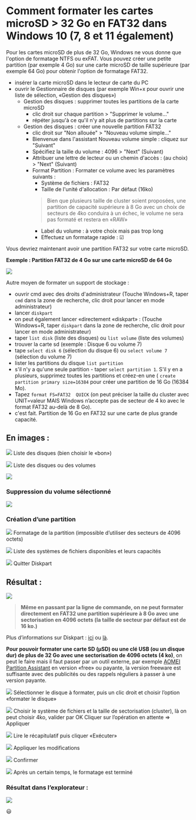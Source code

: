 # Comment formater les cartes microSD > 32 Go en FAT32 dans Windows 10 (7, 8 et 11 également)

Pour les cartes microSD de plus de 32 Go, Windows ne vous donne que l'option de formatage NTFS ou exFAT. Vous pouvez créer une petite partition (par exemple 4 Go) sur une carte microSD de taille supérieure (par exemple 64 Go) pour obtenir l'option de formatage FAT32.

- insérer la carte microSD dans le lecteur de carte du PC
- ouvrir le Gestionnaire de disques (par exemple Win+x pour ouvrir une liste de sélection, «Gestion des disques»)
  - Gestion des disques : supprimer toutes les partitions de la carte microSD
    - clic droit sur chaque partition > "Supprimer le volume…"
    - répéter jusqu'à ce qu'il n'y ait plus de partitions sur la carte
  - Gestion des disques : créer une nouvelle partition FAT32
    - clic droit sur "Non allouée" > "Nouveau volume simple…"
    - Bienvenue dans l'assistant Nouveau volume simple : cliquez sur "Suivant"
    - Spécifiez la taille du volume : 4096 > "Next" (Suivant)
    - Attribuer une lettre de lecteur ou un chemin d'accès : (au choix) > "Next" (Suivant)
    - Format Partition : Formater ce volume avec les paramètres suivants :
      - Système de fichiers : FAT32
      - Taille de l'unité d'allocation : Par défaut (16ko) 
      > Bien que plusieurs taille de cluster soient proposées, une partition de capacité supérieure à 8 Go
      > avec un choix de secteurs de 4ko conduira à un échec, le volume ne sera pas formaté et restera en «RAW»
      - Label du volume : à votre choix mais pas trop long
      - Effectuez un formatage rapide : ☑

Vous devriez maintenant avoir une partition FAT32 sur votre carte microSD.

**Exemple : Partition FAT32 de 4 Go sur une carte microSD de 64 Go**

![](images/cartesSD/001.png)

Autre moyen de formater un support de stockage :

- ouvrir cmd avec des droits d'administrateur
  (Touche Windows+R, taper `cmd` dans la zone de recherche, clic droit pour lancer en mode administrateur)
- lancer `diskpart`
- on peut également lancer «directement «diskpart» :
  (Touche Windows+R, taper `diskpart` dans la zone de recherche, clic droit pour lancer en mode administrateur)
- taper `list disk` (liste des disques) ou `list volume` (liste des volumes)
- trouver la carte sd (exemple : Disque 6 ou volume 7)
- tape `select disk 6` (sélection du disque 6) ou `select volume 7` (sélection du volume 7)
- lister les partitions du disque `list partition`
- s'il n'y a qu'une seule partition - taper `select partition 1`. S'il y en a plusieurs, supprimez toutes les partitions et créez-en une ( `create partition primary size=16384` pour créer une partition de 16 Go (16384 Mo).
- Tapez `format FS=FAT32  QUICK` (on peut préciser la taille du cluster avec UNIT=valeur MAIS Windows n’accepte pas de secteur de 4 ko avec le format FAT32 au-delà de 8 Go).
- c'est fait. Partition de 16 Go en FAT32 sur une carte de plus grande capacité. 

## En images :

![](images/cartesSD/002.jpeg)
Liste des disques (bien choisir le «bon»)

![](images/cartesSD/003.jpeg)
Liste des disques ou des volumes

![](images/cartesSD/004.jpeg)

### Suppression du volume sélectionné

![](images/cartesSD/005.jpeg)

### Création d’une partition

![](images/cartesSD/006.jpeg)
Formatage de la partition (impossible d’utiliser des secteurs de 4096 octets)

![](images/cartesSD/007.jpeg)
Liste des systèmes de fichiers disponibles et leurs capacités

![](images/cartesSD/008.jpeg)
Quitter Diskpart

## Résultat :

![](images/cartesSD/009.jpeg)

> **Même en passant par la ligne de commande, on ne peut formater directement en FAT32 une partition
> supérieure à 8 Go avec une sectorisation en 4096 octets (la taille de secteur par défaut est de 16 ko.)**

Plus d’informations sur Diskpart : [ici](https://www.commentcamarche.net/informatique/windows/25031-diskpart-gerer-les-disques-et-partitions-windows/) ou [là](https://docs.microsoft.com/fr-fr/windows-server/administration/windows-commands/diskpart).

**Pour pouvoir formater une carte SD (μSD) ou une clé USB (ou un disque dur) de plus de 32 Go avec une sectorisation de 4096 octets (4 ko)**, on peut le faire mais il faut passer par un outil externe, par exemple [AOMEI Partition Assistant](https://www2.aomeisoftware.com/download/pa/PAssist_Std.exe) en version «free» ou payante, la version freeware est suffisante avec des publicités ou des rappels réguliers à passer à une version payante.

![](images/cartesSD/010.jpeg)
Sélectionner le disque à formater, puis un clic droit et choisir l’option «formater le disque»

![](images/cartesSD/011.jpeg)
Choisir le système de fichiers et la taille de sectorisation (cluster), là on peut choisir 4ko, valider par OK
Cliquer sur l’opération en attente => Appliquer

![](images/cartesSD/012.jpeg) 
Lire le récapitulatif puis cliquer «Exécuter»

![](images/cartesSD/013.jpeg)
Appliquer les modifications

![](images/cartesSD/014.jpeg)
Confirmer

![](images/cartesSD/015.jpeg)
Après un certain temps, le formatage est terminé

### Résultat dans l’explorateur :

![](images/cartesSD/016.jpeg)

:smiley:

